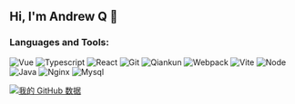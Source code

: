 ## Hi, I'm Andrew Q 👋


### Languages and Tools:
<p align="left">
  <img src="https://img.shields.io/badge/-Vue-red" alt="Vue">
  <img src="https://img.shields.io/badge/-Typescript-red" alt="Typescript">
  <img src="https://img.shields.io/badge/-React-red" alt="React">
  <img src="https://img.shields.io/badge/-Git-red" alt="Git">
  <img src="https://img.shields.io/badge/-Qiankun-red" alt="Qiankun">
  <img src="https://img.shields.io/badge/-Webpack-red" alt="Webpack">
  <img src="https://img.shields.io/badge/-Vite-red" alt="Vite">
  
  <img src="https://img.shields.io/badge/-Node-orange" alt="Node">
  <img src="https://img.shields.io/badge/-Java-orange" alt="Java">
  <img src="https://img.shields.io/badge/-Nginx-orange" alt="Nginx">
  <img src="https://img.shields.io/badge/-Mysql-orange" alt="Mysql">
</p>

[![我的 GitHub 数据](https://github-readme-stats.vercel.app/api?username=io-o&theme=dark)]()

